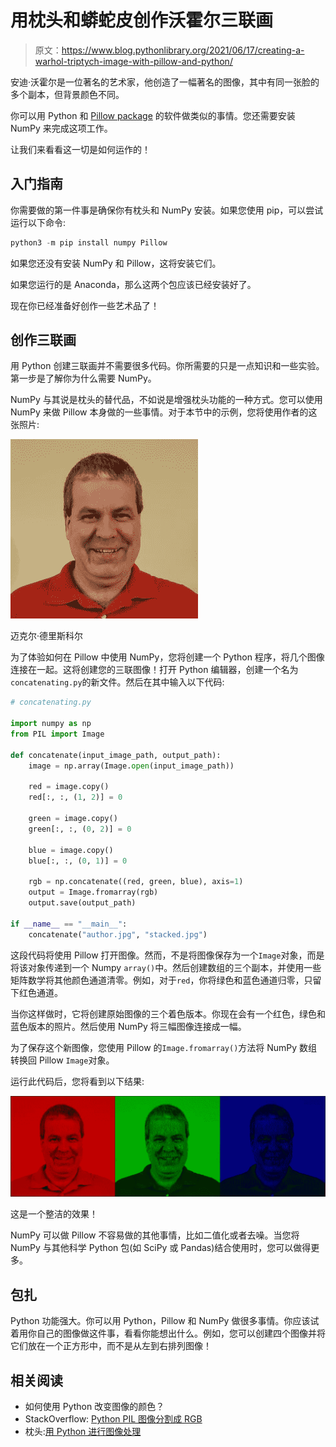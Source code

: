 # 用枕头和蟒蛇皮创作沃霍尔三联画

> 原文：<https://www.blog.pythonlibrary.org/2021/06/17/creating-a-warhol-triptych-image-with-pillow-and-python/>

安迪·沃霍尔是一位著名的艺术家，他创造了一幅著名的图像，其中有同一张脸的多个副本，但背景颜色不同。

你可以用 Python 和 [Pillow package](https://pillow.readthedocs.io/en/stable/) 的软件做类似的事情。您还需要安装 NumPy 来完成这项工作。

让我们来看看这一切是如何运作的！

## 入门指南

你需要做的第一件事是确保你有枕头和 NumPy 安装。如果您使用 pip，可以尝试运行以下命令:

```py
python3 -m pip install numpy Pillow
```

如果您还没有安装 NumPy 和 Pillow，这将安装它们。

如果您运行的是 Anaconda，那么这两个包应该已经安装好了。

现在你已经准备好创作一些艺术品了！

## 创作三联画

用 Python 创建三联画并不需要很多代码。你所需要的只是一点知识和一些实验。第一步是了解你为什么需要 NumPy。

NumPy 与其说是枕头的替代品，不如说是增强枕头功能的一种方式。您可以使用 NumPy 来做 Pillow 本身做的一些事情。对于本节中的示例，您将使用作者的这张照片:

![Michael Driscoll](img/e86f094059dca34aaa28a74a93c699a1.png)

迈克尔·德里斯科尔

为了体验如何在 Pillow 中使用 NumPy，您将创建一个 Python 程序，将几个图像连接在一起。这将创建您的三联图像！打开 Python 编辑器，创建一个名为`concatenating.py`的新文件。然后在其中输入以下代码:

```py
# concatenating.py

import numpy as np
from PIL import Image

def concatenate(input_image_path, output_path):
    image = np.array(Image.open(input_image_path))

    red = image.copy()
    red[:, :, (1, 2)] = 0

    green = image.copy()
    green[:, :, (0, 2)] = 0

    blue = image.copy()
    blue[:, :, (0, 1)] = 0

    rgb = np.concatenate((red, green, blue), axis=1)
    output = Image.fromarray(rgb)
    output.save(output_path)

if __name__ == "__main__":
    concatenate("author.jpg", "stacked.jpg")
```

这段代码将使用 Pillow 打开图像。然而，不是将图像保存为一个`Image`对象，而是将该对象传递到一个 Numpy `array()`中。然后创建数组的三个副本，并使用一些矩阵数学将其他颜色通道清零。例如，对于`red`，你将绿色和蓝色通道归零，只留下红色通道。

当你这样做时，它将创建原始图像的三个着色版本。你现在会有一个红色，绿色和蓝色版本的照片。然后使用 NumPy 将三幅图像连接成一幅。

为了保存这个新图像，您使用 Pillow 的`Image.fromarray()`方法将 NumPy 数组转换回 Pillow `Image`对象。

运行此代码后，您将看到以下结果:

![Python Triptych](img/b652b63e1a28174bde760db65803395a.png)

这是一个整洁的效果！

NumPy 可以做 Pillow 不容易做的其他事情，比如二值化或者去噪。当您将 NumPy 与其他科学 Python 包(如 SciPy 或 Pandas)结合使用时，您可以做得更多。

## 包扎

Python 功能强大。你可以用 Python，Pillow 和 NumPy 做很多事情。你应该试着用你自己的图像做这件事，看看你能想出什么。例如，您可以创建四个图像并将它们放在一个正方形中，而不是从左到右排列图像！

## 相关阅读

*   如何使用 Python 改变图像的颜色？
*   StackOverflow: [Python PIL 图像分割成 RGB](https://stackoverflow.com/questions/51325224/python-pil-image-split-to-rgb)
*   枕头:[用 Python 进行图像处理](https://gum.co/pypillow)